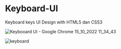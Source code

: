 # Keyboard-UI
Keyboard keys UI Design with HTML5 dan CSS3

![Keybooard UI - Google Chrome 15_10_2022 11_34_43](https://user-images.githubusercontent.com/78675393/195968912-4bce2d24-158f-4459-888b-a72096d30917.png)

![keyboard](https://user-images.githubusercontent.com/78675393/195968931-8afd20cb-a65e-4548-a089-2287077be858.gif)
